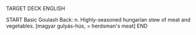 TARGET DECK
ENGLISH

START
Basic
Goulash
Back: n. Highly-seasoned hungarian stew of meat and vegetables. [magyar gulyás-hús, = herdsman's meat]
END
